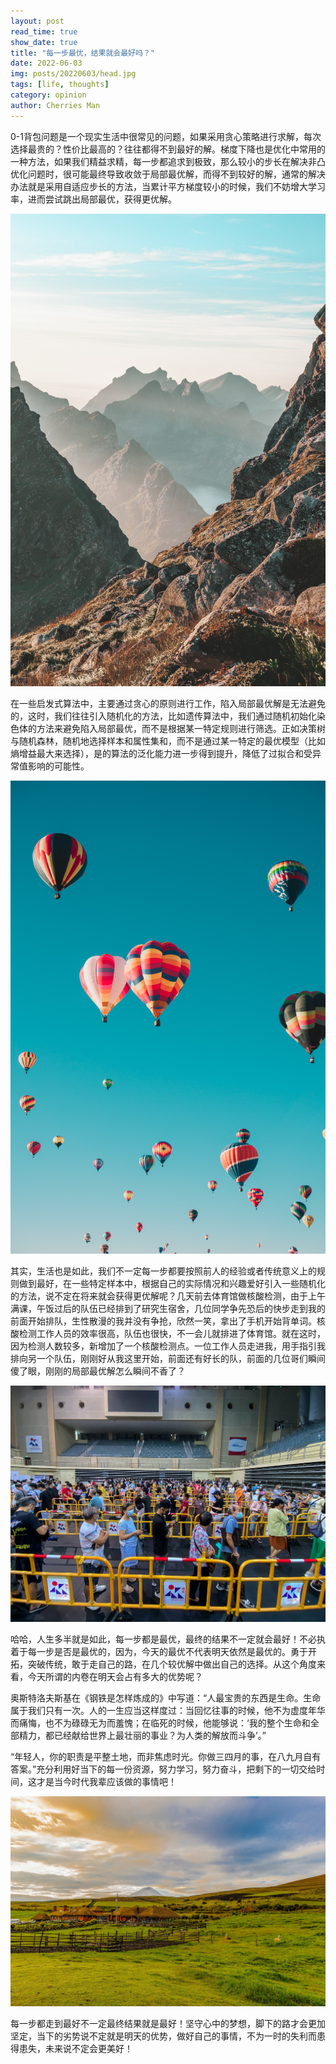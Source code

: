 ```yaml
---
layout: post
read_time: true
show_date: true
title: "每一步最优，结果就会最好吗？"
date: 2022-06-03
img: posts/20220603/head.jpg
tags: [life, thoughts]
category: opinion
author: Cherries Man
---
```


0-1背包问题是一个现实生活中很常见的问题，如果采用贪心策略进行求解，每次选择最贵的？性价比最高的？往往都得不到最好的解。梯度下降也是优化中常用的一种方法，如果我们精益求精，每一步都追求到极致，那么较小的步长在解决非凸优化问题时，很可能最终导致收敛于局部最优解，而得不到较好的解，通常的解决办法就是采用自适应步长的方法，当累计平方梯度较小的时候，我们不妨增大学习率，进而尝试跳出局部最优，获得更优解。

![](../assets/img/posts/20220603/mountain.jpg)

在一些启发式算法中，主要通过贪心的原则进行工作，陷入局部最优解是无法避免的，这时，我们往往引入随机化的方法，比如遗传算法中，我们通过随机初始化染色体的方法来避免陷入局部最优，而不是根据某一特定规则进行筛选。正如决策树与随机森林，随机地选择样本和属性集和，而不是通过某一特定的最优模型（比如熵增益最大来选择），是的算法的泛化能力进一步得到提升，降低了过拟合和受异常值影响的可能性。

![](../assets/img/posts/20220603/random.jpg)

其实，生活也是如此，我们不一定每一步都要按照前人的经验或者传统意义上的规则做到最好，在一些特定样本中，根据自己的实际情况和兴趣爱好引入一些随机化的方法，说不定在将来就会获得更优解呢？几天前去体育馆做核酸检测，由于上午满课，午饭过后的队伍已经排到了研究生宿舍，几位同学争先恐后的快步走到我的前面开始排队，生性散漫的我并没有争抢，欣然一笑，拿出了手机开始背单词。核酸检测工作人员的效率很高，队伍也很快，不一会儿就排进了体育馆。就在这时，因为检测人数较多，新增加了一个核酸检测点。一位工作人员走进我，用手指引我排向另一个队伍，刚刚好从我这里开始，前面还有好长的队，前面的几位哥们瞬间傻了眼，刚刚的局部最优解怎么瞬间不香了？

![](../assets/img/posts/20220603/queue.jpg)

哈哈，人生多半就是如此，每一步都是最优，最终的结果不一定就会最好！不必执着于每一步是否是最优的，因为，今天的最优不代表明天依然是最优的。勇于开拓，突破传统，敢于走自己的路，在几个较优解中做出自己的选择。从这个角度来看，今天所谓的内卷在明天会占有多大的优势呢？

奥斯特洛夫斯基在《钢铁是怎样炼成的》中写道：“人最宝贵的东西是生命。生命属于我们只有一次。人的一生应当这样度过：当回忆往事的时候，他不为虚度年华而痛悔，也不为碌碌无为而羞愧；在临死的时候，他能够说：‘我的整个生命和全部精力，都已经献给世界上最壮丽的事业？为人类的解放而斗争’。”

“年轻人，你的职责是平整土地，而非焦虑时光。你做三四月的事，在八九月自有答案。”充分利用好当下的每一份资源，努力学习，努力奋斗，把剩下的一切交给时间，这才是当今时代我辈应该做的事情吧！

![](../assets/img/posts/20220603/scene.jpg)

每一步都走到最好不一定最终结果就是最好！坚守心中的梦想，脚下的路才会更加坚定，当下的劣势说不定就是明天的优势，做好自己的事情，不为一时的失利而患得患失，未来说不定会更美好！
